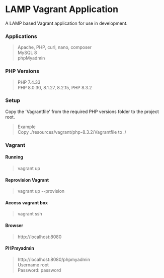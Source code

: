 
# LAMP Vagrant Application

A LAMP based Vagrant application for use in development.

### Applications
> Apache, PHP, curl, nano, composer  
> MySQL 8  
> phpMyadmin  

### PHP Versions
> PHP 7.4.33  
> PHP 8.0.30, 8.1.27, 8.2.15, PHP 8.3.2

### Setup
Copy the 'Vagrantfile' from the required PHP versions folder to the project root.

> Example  
> Copy ./resources/vagrant/php-8.3.2/Vagrantfile to ./  

### Vagrant

#### Running
> vagrant up

#### Reprovision Vagrant
> vagrant up --provision

#### Access vagrant box
> vagrant ssh

#### Browser
> http://localhost:8080

#### PHPmyadmin
> http://localhost:8080/phpmyadmin  
> Username root  
> Password: password  

